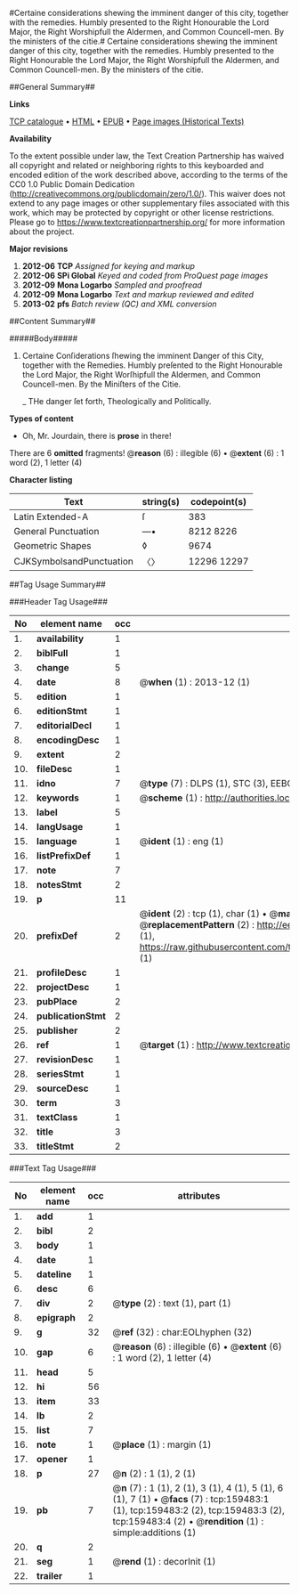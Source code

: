 #Certaine considerations shewing the imminent danger of this city, together with the remedies. Humbly presented to the Right Honourable the Lord Major, the Right Worshipfull the Aldermen, and Common Councell-men. By the ministers of the citie.#
Certaine considerations shewing the imminent danger of this city, together with the remedies. Humbly presented to the Right Honourable the Lord Major, the Right Worshipfull the Aldermen, and Common Councell-men. By the ministers of the citie.

##General Summary##

**Links**

[TCP catalogue](http://www.ota.ox.ac.uk/tcp/)  • 
[HTML](http://tei.it.ox.ac.uk/tcp/Texts-HTML/free/A78/A78465.html)  • 
[EPUB](http://tei.it.ox.ac.uk/tcp/Texts-EPUB/free/A78/A78465.epub) • 
[Page images (Historical Texts)](https://historicaltexts.jisc.ac.uk/eebo-99870795e)

**Availability**

To the extent possible under law, the Text Creation Partnership has waived all copyright and related or neighboring rights to this keyboarded and encoded edition of the work described above, according to the terms of the CC0 1.0 Public Domain Dedication (http://creativecommons.org/publicdomain/zero/1.0/). This waiver does not extend to any page images or other supplementary files associated with this work, which may be protected by copyright or other license restrictions. Please go to https://www.textcreationpartnership.org/ for more information about the project.

**Major revisions**

1. __2012-06__ __TCP__ *Assigned for keying and markup*
1. __2012-06__ __SPi Global__ *Keyed and coded from ProQuest page images*
1. __2012-09__ __Mona Logarbo__ *Sampled and proofread*
1. __2012-09__ __Mona Logarbo__ *Text and markup reviewed and edited*
1. __2013-02__ __pfs__ *Batch review (QC) and XML conversion*

##Content Summary##

#####Body#####

1. Certaine Conſiderations ſhewing the imminent Danger of this City, together with the Remedies. Humbly preſented to the Right Honourable the Lord Major, the Right Worſhipfull the Aldermen, and Common Councell-men. By the Miniſters of the Citie.

    _ THe danger ſet forth, Theologically and Politically.

**Types of content**

  * Oh, Mr. Jourdain, there is **prose** in there!

There are 6 **omitted** fragments! 
 @__reason__ (6) : illegible (6)  •  @__extent__ (6) : 1 word (2), 1 letter (4)

**Character listing**


|Text|string(s)|codepoint(s)|
|---|---|---|
|Latin Extended-A|ſ|383|
|General Punctuation|—•|8212 8226|
|Geometric Shapes|◊|9674|
|CJKSymbolsandPunctuation|〈〉|12296 12297|

##Tag Usage Summary##

###Header Tag Usage###

|No|element name|occ|attributes|
|---|---|---|---|
|1.|__availability__|1||
|2.|__biblFull__|1||
|3.|__change__|5||
|4.|__date__|8| @__when__ (1) : 2013-12 (1)|
|5.|__edition__|1||
|6.|__editionStmt__|1||
|7.|__editorialDecl__|1||
|8.|__encodingDesc__|1||
|9.|__extent__|2||
|10.|__fileDesc__|1||
|11.|__idno__|7| @__type__ (7) : DLPS (1), STC (3), EEBO-CITATION (1), PROQUEST (1), VID (1)|
|12.|__keywords__|1| @__scheme__ (1) : http://authorities.loc.gov/ (1)|
|13.|__label__|5||
|14.|__langUsage__|1||
|15.|__language__|1| @__ident__ (1) : eng (1)|
|16.|__listPrefixDef__|1||
|17.|__note__|7||
|18.|__notesStmt__|2||
|19.|__p__|11||
|20.|__prefixDef__|2| @__ident__ (2) : tcp (1), char (1)  •  @__matchPattern__ (2) : ([0-9\-]+):([0-9IVX]+) (1), (.+) (1)  •  @__replacementPattern__ (2) : http://eebo.chadwyck.com/downloadtiff?vid=$1&page=$2 (1), https://raw.githubusercontent.com/textcreationpartnership/Texts/master/tcpchars.xml#$1 (1)|
|21.|__profileDesc__|1||
|22.|__projectDesc__|1||
|23.|__pubPlace__|2||
|24.|__publicationStmt__|2||
|25.|__publisher__|2||
|26.|__ref__|1| @__target__ (1) : http://www.textcreationpartnership.org/docs/. (1)|
|27.|__revisionDesc__|1||
|28.|__seriesStmt__|1||
|29.|__sourceDesc__|1||
|30.|__term__|3||
|31.|__textClass__|1||
|32.|__title__|3||
|33.|__titleStmt__|2||


###Text Tag Usage###

|No|element name|occ|attributes|
|---|---|---|---|
|1.|__add__|1||
|2.|__bibl__|2||
|3.|__body__|1||
|4.|__date__|1||
|5.|__dateline__|1||
|6.|__desc__|6||
|7.|__div__|2| @__type__ (2) : text (1), part (1)|
|8.|__epigraph__|2||
|9.|__g__|32| @__ref__ (32) : char:EOLhyphen (32)|
|10.|__gap__|6| @__reason__ (6) : illegible (6)  •  @__extent__ (6) : 1 word (2), 1 letter (4)|
|11.|__head__|5||
|12.|__hi__|56||
|13.|__item__|33||
|14.|__lb__|2||
|15.|__list__|7||
|16.|__note__|1| @__place__ (1) : margin (1)|
|17.|__opener__|1||
|18.|__p__|27| @__n__ (2) : 1 (1), 2 (1)|
|19.|__pb__|7| @__n__ (7) : 1 (1), 2 (1), 3 (1), 4 (1), 5 (1), 6 (1), 7 (1)  •  @__facs__ (7) : tcp:159483:1 (1), tcp:159483:2 (2), tcp:159483:3 (2), tcp:159483:4 (2)  •  @__rendition__ (1) : simple:additions (1)|
|20.|__q__|2||
|21.|__seg__|1| @__rend__ (1) : decorInit (1)|
|22.|__trailer__|1||
